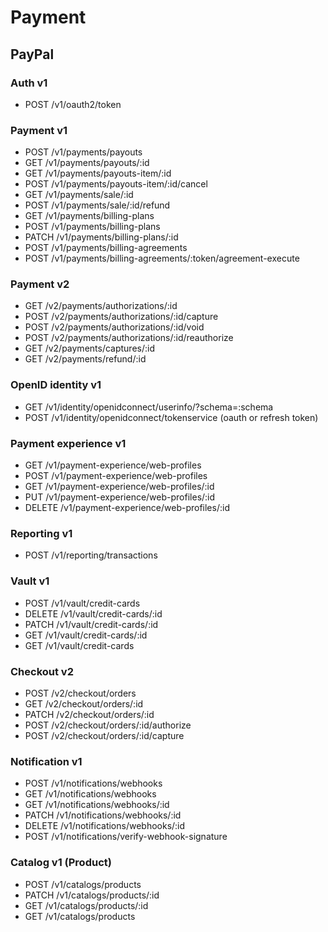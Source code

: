 # Payment

## PayPal

### Auth v1

* POST /v1/oauth2/token

### Payment v1

* POST /v1/payments/payouts
* GET /v1/payments/payouts/:id
* GET /v1/payments/payouts-item/:id
* POST /v1/payments/payouts-item/:id/cancel
* GET /v1/payments/sale/:id
* POST /v1/payments/sale/:id/refund
* GET /v1/payments/billing-plans
* POST /v1/payments/billing-plans
* PATCH /v1/payments/billing-plans/:id
* POST /v1/payments/billing-agreements
* POST /v1/payments/billing-agreements/:token/agreement-execute

### Payment v2

* GET /v2/payments/authorizations/:id
* POST /v2/payments/authorizations/:id/capture
* POST /v2/payments/authorizations/:id/void
* POST /v2/payments/authorizations/:id/reauthorize
* GET /v2/payments/captures/:id
* GET /v2/payments/refund/:id

### OpenID identity v1

* GET /v1/identity/openidconnect/userinfo/?schema=:schema
* POST /v1/identity/openidconnect/tokenservice (oauth or refresh token)

### Payment experience v1

* GET /v1/payment-experience/web-profiles
* POST /v1/payment-experience/web-profiles
* GET /v1/payment-experience/web-profiles/:id
* PUT /v1/payment-experience/web-profiles/:id
* DELETE /v1/payment-experience/web-profiles/:id

### Reporting v1

* POST /v1/reporting/transactions

### Vault v1

* POST /v1/vault/credit-cards
* DELETE /v1/vault/credit-cards/:id
* PATCH /v1/vault/credit-cards/:id
* GET /v1/vault/credit-cards/:id
* GET /v1/vault/credit-cards

### Checkout v2

* POST /v2/checkout/orders
* GET /v2/checkout/orders/:id
* PATCH /v2/checkout/orders/:id
* POST /v2/checkout/orders/:id/authorize
* POST /v2/checkout/orders/:id/capture

### Notification v1

* POST /v1/notifications/webhooks
* GET /v1/notifications/webhooks
* GET /v1/notifications/webhooks/:id
* PATCH /v1/notifications/webhooks/:id
* DELETE /v1/notifications/webhooks/:id
* POST /v1/notifications/verify-webhook-signature

### Catalog v1 (Product)

* POST /v1/catalogs/products
* PATCH /v1/catalogs/products/:id
* GET /v1/catalogs/products/:id
* GET /v1/catalogs/products